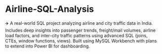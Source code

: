 # Airline-SQL-Analysis
✈️ A real-world SQL project analyzing airline and city traffic data in India. Includes deep insights into passenger trends, freight/mail volumes, airline load factors, and inter-city traffic patterns using advanced SQL (joins, CTEs, window functions, views). Built using MySQL Workbench with plans to extend into Power BI for dashboarding.
